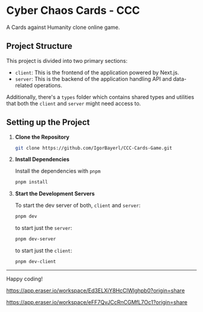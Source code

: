 
# Cyber Chaos Cards - CCC

A Cards against Humanity clone online game.

## Project Structure

This project is divided into two primary sections:

- `client`: This is the frontend of the application powered by Next.js.
- `server`: This is the backend of the application handling API and data-related operations.

Additionally, there's a `types` folder which contains shared types and utilities that both the `client` and `server` might need access to.


## Setting up the Project

1. **Clone the Repository**

   ```bash
   git clone https://github.com/IgorBayerl/CCC-Cards-Game.git
   ```

2. **Install Dependencies**

   Install the dependencies with `pnpm`

   ```bash
   pnpm install
   ```

3. **Start the Development Servers**

   To start the dev server of both, `client` and `server`:

   ```bash
   pnpm dev
   ```

   to start just the `server`:

   ```bash
   pnpm dev-server
   ```

   to start just the `client`:

   ```bash
   pnpm dev-client
   ```

----

Happy coding! 



https://app.eraser.io/workspace/Ed3ELXiY8HcClWlghpb0?origin=share


https://app.eraser.io/workspace/eFF7QvJCcRnCGMfL7Oc1?origin=share